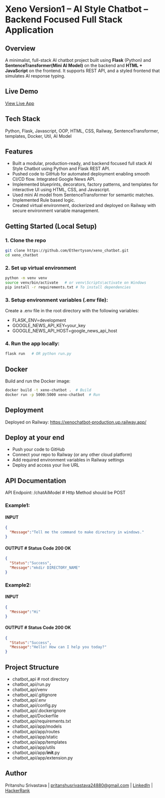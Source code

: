  
# Xeno Version1 – AI Style Chatbot – Backend Focused Full Stack Application

## Overview
A minimalist, full-stack AI chatbot project built using **Flask** (Python) and **SentenceTransformer(Mini AI Model)** on the backend and **HTML + JavaScript** on the frontend. It supports REST API, and a styled frontend that simulates AI response typing.

## Live Demo
[View Live App](https://xenochatbot-production.up.railway.app/)

## Tech Stack
Python, Flask, Javascript, OOP, HTML, CSS, Railway, SentenceTransformer, templates, Docker, Util, AI Model

## Features
- Built a modular, production-ready, and backend focused full stack AI Style Chatbot using Python and Flask REST API.
- Pushed code to GitHub for automated deployment enabling smooth CI/CD flow. Integrated Google News API.
- Implemented blueprints, decorators, factory patterns, and templates for interactive UI using HTML, CSS, and Javascript.
- Used mini AI model from SentenceTransformer for semantic matches. Implemented Rule based logic.
- Created virtual environment, dockerized and deployed on Railway with secure environment variable management.

## Getting Started (Local Setup)
### 1. Clone the repo
```bash
git clone https://github.com/Ethertyson/xeno_chatbot.git
cd xeno_chatbot
```

### 2. Set up virtual environment
```bash
python -m venv venv
source venv/bin/activate   # or venv\Scripts\activate on Windows
pip install -r requirements.txt # To install dependencies
```

### 3. Setup environment variables (.env file):
Create a .env file in the root directory with the following variables:
- FLASK_ENV=development
- GOOGLE_NEWS_API_KEY=your_key
- GOOGLE_NEWS_API_HOST=google_news_api_host

### 4. Run the app locally:
```bash
flask run	# OR python run.py
```

## Docker
Build and run the Docker image:
```bash
docker build -t xeno-chatbot .  # Build
docker run -p 5000:5000 xeno-chatbot  # Run
```
## Deployment
Deployed on Railway: https://xenochatbot-production.up.railway.app/

## Deploy at your end
- Push your code to GitHub
- Connect your repo to Railway (or any other cloud platform)
- Add required environment variables in Railway settings
- Deploy and access your live URL

## API Documentation
API Endpoint: /chatAiModel  # Http Method should be POST
### Example1:
#### INPUT
```json
{
  "Message":"Tell me the command to make directory in windows."
}
```
#### OUTPUT    # Status Code 200 OK
```json
{
  "Status":"Success",
  "Message":"mkdir DIRECTORY_NAME"
}
```
### Example2:
#### INPUT
```json
{
  "Message":"Hi"
}
```
#### OUTPUT    # Status Code 200 OK
```json
{
  "Status":"Success",
  "Message":"Hello! How can I help you today?"
}
```

## Project Structure
- chatbot_api        # root directory
- chatbot_api/run.py
- chatbot_api/venv
- chatbot_api/.gitignore
- chatbot_api/.env
- chatbot_api/config.py
- chatbot_api/.dockerignore
- chatbot_api/Dockerfile
- chatbot_api/requirements.txt
- chatbot_api/app/models
- chatbot_api/app/routes
- chatbot_api/app/static
- chatbot_api/app/templates
- chatbot_api/app/utils
- chatbot_api/app/__init__.py
- chatbot_api/app/extension.py

## Author
Pritanshu Srivastava | pritanshusrivastava24880@gmail.com | [LinkedIn](https://www.linkedin.com/in/pritanshu-srivastava-59aaa7226/) | [HackerRank](hackerrank.com/profile/pritanshusrivas1)
